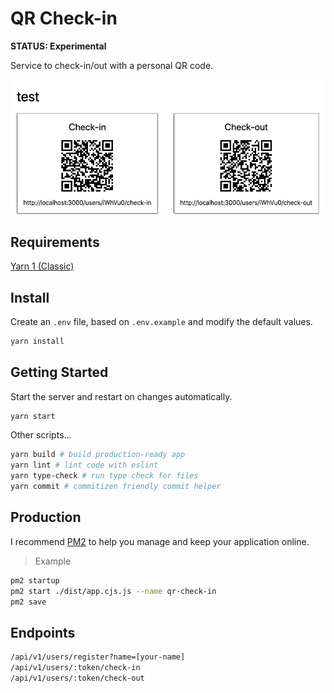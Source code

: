 # QR Check-in

**STATUS: Experimental**

Service to check-in/out with a personal QR code.

![users_test_register](./assets/users_test_register.jpg)

## Requirements

[Yarn 1 (Classic)](https://classic.yarnpkg.com/lang/en/)

## Install

Create an `.env` file, based on `.env.example` and modify the default values.

```sh
yarn install
```

## Getting Started

Start the server and restart on changes automatically.

```sh
yarn start
```

Other scripts...

```sh
yarn build # build production-ready app
yarn lint # lint code with eslint
yarn type-check # run type check for files
yarn commit # commitizen friendly commit helper
```

## Production

I recommend [PM2](https://pm2.keymetrics.io/) to help you manage and keep your application online.

> Example

```sh
pm2 startup
pm2 start ./dist/app.cjs.js --name qr-check-in
pm2 save
```

## Endpoints

```sh
/api/v1/users/register?name=[your-name]
/api/v1/users/:token/check-in
/api/v1/users/:token/check-out
```

